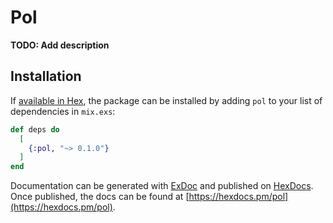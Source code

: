 # Pol

**TODO: Add description**

## Installation

If [available in Hex](https://hex.pm/docs/publish), the package can be installed
by adding `pol` to your list of dependencies in `mix.exs`:

```elixir
def deps do
  [
    {:pol, "~> 0.1.0"}
  ]
end
```

Documentation can be generated with [ExDoc](https://github.com/elixir-lang/ex_doc)
and published on [HexDocs](https://hexdocs.pm). Once published, the docs can
be found at [https://hexdocs.pm/pol](https://hexdocs.pm/pol).

